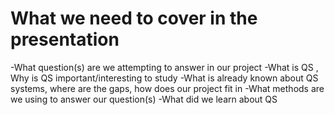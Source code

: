 # What we need to cover in the presentation

-What question(s)  are we attempting to answer in our project
-What is QS , Why is QS important/interesting to study
-What is already known about QS systems, where are the gaps, how does our project fit in
-What methods are we using to answer our question(s)
-What did we learn about QS

